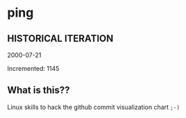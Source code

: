 # ping

## HISTORICAL ITERATION
2000-07-21

Incremented: 1145

## What is this?? 
Linux skills to hack the github commit visualization chart `;-)`
